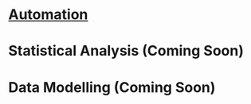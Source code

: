 # [Automation](https://github.com/dalealberto/CaseStudy1-Bellabeat/tree/main/Python)

# Statistical Analysis (Coming Soon)

# Data Modelling (Coming Soon)
